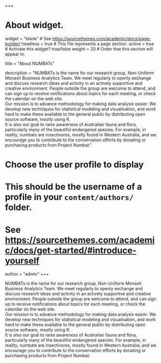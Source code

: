 +++
# About widget.
widget = "blank"  # See https://sourcethemes.com/academic/docs/page-builder/
headless = true  # This file represents a page section.
active = true  # Activate this widget? true/false
weight = 20  # Order that this section will appear in.

title = "About NUMBATs"

description = "NUMBATs is the name for our research group, Non-Uniform Monash Business Analytics Team. We meet regularly to openly exchange and discuss research ideas and activity in an actively supportive and creative environment. People outside the group are welcome to attend, and can sign up to receive notifications about topics for each meeting, or check the calendar on the web site. <br> Our mission is to advance methodology for making data analysis easier. We develop new techniques for statistical modeling and visualisation, and work hard to make these available to the general public by distributing open source software, mostly using R. <br> It is also our goal to raise awareness of Australian fauna and flora, particularly many of the beautiful endangered species. For example, in reality, numbats are insectivores, mostly found in Western Australia, and we encourage you to contribute to the conservation efforts by donating or purchasing products from Project Numbat."
# Choose the user profile to display
# This should be the username of a profile in your `content/authors/` folder.
# See https://sourcethemes.com/academic/docs/get-started/#introduce-yourself
author = "admin"
+++

NUMBATs is the name for our research group, Non-Uniform Monash Business Analytics Team. We meet regularly to openly exchange and discuss research ideas and activity in an actively supportive and creative environment. People outside the group are welcome to attend, and can sign up to receive notifications about topics for each meeting, or check the calendar on the web site. <br> Our mission is to advance methodology for making data analysis easier. We develop new techniques for statistical modeling and visualisation, and work hard to make these available to the general public by distributing open source software, mostly using R. <br> It is also our goal to raise awareness of Australian fauna and flora, particularly many of the beautiful endangered species. For example, in reality, numbats are insectivores, mostly found in Western Australia, and we encourage you to contribute to the conservation efforts by donating or purchasing products from Project Numbat.
